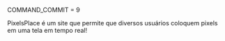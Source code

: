 COMMAND_COMMIT = 9

PixelsPlace é um site que permite que diversos usuários coloquem pixels em uma tela em tempo real! 
